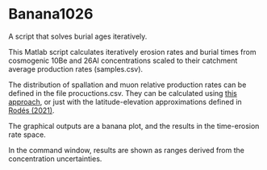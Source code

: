 # Banana1026
A script that solves burial ages iteratively.

This Matlab script calculates iteratively erosion rates and burial times from cosmogenic 10Be and 26Al concentrations scaled to their catchment average production rates (samples.csv).

The distribution of spallation and muon relative production rates can be defined in the file procuctions.csv. They can be calculated using [this approach](https://angelrodes.wordpress.com/2021/12/15/average-cosmogenic-production-rate-calculator/), or just with the latitude-elevation approximations defined in [Rodés (2021)](https://doi.org/10.3390/geosciences11090362).

The graphical outputs are a banana plot, and the results in the time-erosion rate space.

In the command window, results are shown as ranges derived from the concentration uncertainties.
